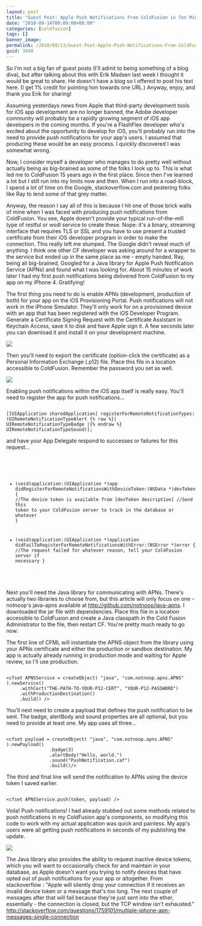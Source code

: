 ```yaml
---
layout: post
title: "Guest Post: Apple Push Notifications From ColdFusion in Ten Minutes or Less"
date: "2010-09-14T00:09:00+06:00"
categories: [coldfusion]
tags: []
banner_image: 
permalink: /2010/09/13/Guest-Post-Apple-Push-Notifications-From-ColdFusion-in-Ten-Minutes-or-Less
guid: 3940
---
```


So I'm not a big fan of guest posts (I'll admit to being something of a blog diva), but after talking about this with Erik Madsen last week I thought it would be great to share. He doesn't have a blog so I offered to post his text here. (I get 1% credit for pointing him towards one URL.) Anyway, enjoy, and thank you Erik for sharing!

<p/>
<!--more-->
Assuming yesterdays news from Apple that third-party development tools for iOS app development are no longer banned, the Adobe developer community will probably be a rapidly growing segment of iOS app developers in the coming months.  If you're a FlashFlex developer who's excited about the opportunity to develop for iOS, you'll probably run into the need to provide push notifications for your app's users.  I assumed that producing these would be an easy process.  I quickly discovered I was somewhat wrong.

<p/>

Now, I consider myself a developer who manages to do pretty well without actually being as big-brained as some of the folks I look up to.  This is what led me to ColdFusion 15 years ago in the first place.  Since then I've learned a lot but I still run into my limits now and then.  When I run into a road-block, I spend a lot of time on the Google, stackoverflow.com and pestering folks like Ray to lend some of that grey matter.

<p/>

Anyway, the reason I say all of this is because I hit one of those brick walls of mine when I was faced with producing push notifications from ColdFusion.  You see, Apple doesn't provide your typical run-of-the-mill type of restful or wsdl service to create these.  Nope: it's a binary, streaming interface that requires TLS or SSL and you have to use present a trusted certificate from their iOS developer program in order to make the connection.  This really left me stumped.  The Google didn't reveal much of anything.  I think one other CF developer was asking around for a wrapper to the service but ended up in the same place as me - empty handed.  Ray, being all big-brained, Googled for a Java library for Apple Push Notification Service (APNs) and found what I was looking for.  About 15 minutes of work later I had my first push notifications being delivered from ColdFusion to my app on my iPhone 4.  Gratifying! 

<p/>

The first thing you need to do is enable APNs (development, production of both) for your app on the iOS Provisioning Portal.  Push notifications will not work in the iPhone Simulator.  They'll only work for on a provisioned device with an app that has been registered with the iOS Developer Program.  Generate a Certificate Signing Request with the Certificate Assistant in Keychain Access, save it to disk and have Apple sign it.  A few seconds later you can download it and install it on your development machine.

<p/>

<img src="https://static.raymondcamden.com/images/Screen shot 2010-09-10 at 3.55.23 PM.png" />

<p/>

Then you'll need to export the certificate (option-click the certificate) as a Personal Information Exchange (.p12) file.  Place this file in a location accessible to ColdFusion.  Remember the password you set as well.

<p/>

<img src="https://static.raymondcamden.com/images/cfjedi/s21.png" />
<p/>

Enabling push notifications within the iOS app itself is really easy.  You'll need to register the app for push notifications...

<p/>

<code>
[[UIApplication sharedApplication] registerForRemoteNotificationTypes:(UIRemoteNotificationTypeAlert {% raw %}| UIRemoteNotificationTypeBadge |{% endraw %} UIRemoteNotificationTypeSound)];
</code>

<p/>

and have your App Delegate respond to successes or failures for this request...

<p/>

<code>

- (void)application:(UIApplication *)app didRegisterForRemoteNotificationsWithDeviceToken:(NSData *)devToken { 
    //The device token is available from [devToken description]
    //Send this token to your ColdFusion server to track in the database or whatever
}

- (void)application:(UIApplication *)application didFailToRegisterForRemoteNotificationsWithError:(NSError *)error
{
    //The request failed for whatever reason, tell your ColdFusion server if necessary
}
</code>

<p/>

Next you'll need the Java library for communicating with APNs.   There's actually two libraries to choose from, but this article will only focus on one - notnoop's java-apns available at <a href="http://github.com/notnoop/java-apns">http://github.com/notnoop/java-apns</a>.  I downloaded the jar file with dependencies.  Place this file in a location accessible to ColdFusion and create a Java classpath in the Cold Fusion Administrator to the file, then restart CF.  You're pretty much ready to go now.

<p/>

The first line of CFML will instantiate the APNS object from the library using your APNs certificate and either the production or sandbox destination.  My app is actually already running in production mode and waiting for Apple review, so I'll use production.

<p/>

<code>
&lt;cfset APNSService = createObject( "java", "com.notnoop.apns.APNS" ).newService()
     .withCert("THE-PATH-TO-YOUR-P12-CERT", "YOUR-P12-PASSWORD")
     .withProductionDestination()
     .build() /&gt;
</code>

<p/>

You'll next need to create a payload that defines the push notification to be sent.  The badge, alertBody and sound properties are all optional, but you need to provide at least one.  My app uses all three...

<p/>

<code>
&lt;cfset payload = createObject( "java", "com.notnoop.apns.APNS" ).newPayload()
				.badge(3)
				.alertBody("Hello, world.")
				.sound("PushNotification.caf")
				.build()/&gt;
</code>

<p/>

The third and final line will send the notification to APNs using the device token I saved earlier.

<p/>

<code>
&lt;cfset APNSService.push(token, payload) /&gt;
</code>

<p/>

Voila!  Push notifications!  I had already stubbed out some methods related to push notifications in my ColdFusion app's components, so modifying this code to work with my actual application was quick and painless.  My app's users were all getting push notifications in seconds of my publishing the update.

<p/>

<img src="https://static.raymondcamden.com/images/cfjedi/Voila.PNG" />

<p/>

The Java library also provides the ability to request inactive device tokens, which you will want to occasionally check for and maintain in your database, as Apple doesn't want you trying to notify devices that have opted out of push notifications for your app or altogether.  From stackoverflow : "Apple will silently drop your connection if it receives an invalid device token or a message that's too long. The next couple of messages after that will fail because they're just sent into the ether, essentially - the connection is closed, but the TCP window isn't exhausted."  http://stackoverflow.com/questions/1759101/multiple-iphone-apn-messages-single-connection